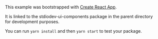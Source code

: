 This example was bootstrapped with [Create React App](https://github.com/facebook/create-react-app).

It is linked to the stdiodev-ui-components package in the parent directory for development purposes.

You can run `yarn install` and then `yarn start` to test your package.
